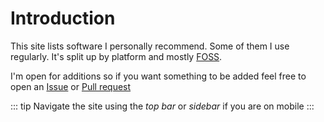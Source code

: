 # Introduction
This site lists software I personally recommend. Some of them I use regularly. It's split up by platform and mostly [FOSS](https://www.gnu.org/philosophy/free-sw.html).

I'm open for additions so if you want something to be added feel free to open an [Issue](https://github.com/D3SOX/awesome-software/issues) or [Pull request](https://github.com/D3SOX/awesome-software/pulls) 

::: tip
Navigate the site using the *top bar* or *sidebar* if you are on mobile
:::

